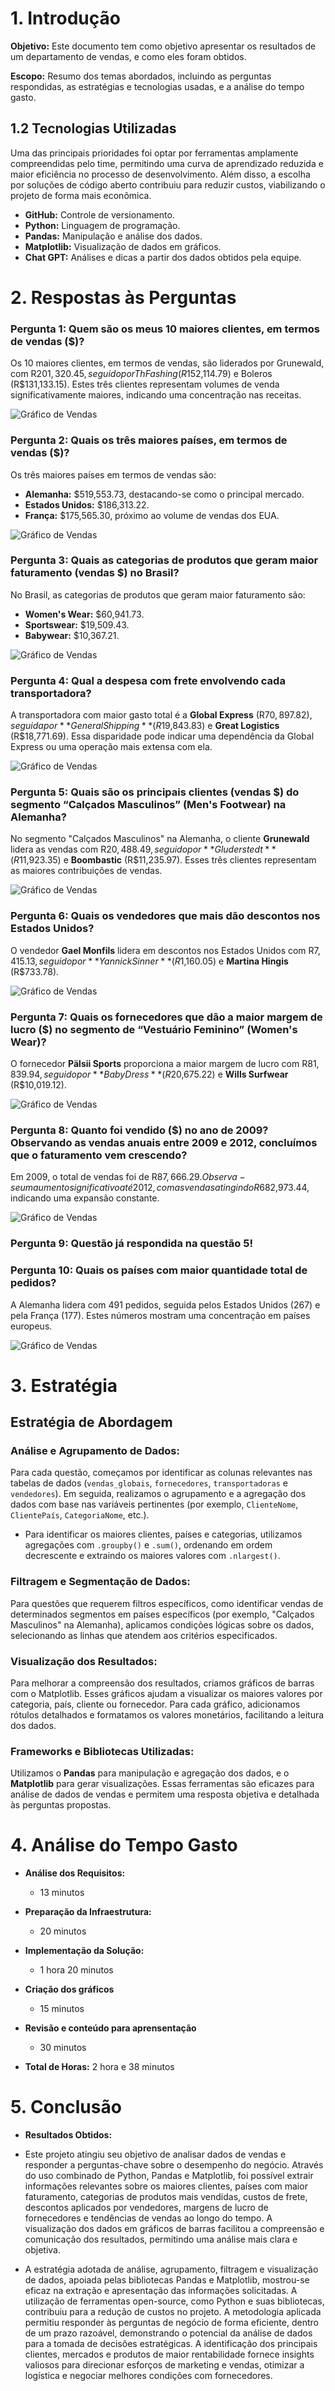 # 1. Introdução

**Objetivo:** Este documento tem como objetivo apresentar os resultados de um departamento de vendas, e como eles foram obtidos.

**Escopo:** Resumo dos temas abordados, incluindo as perguntas respondidas, as estratégias e tecnologias usadas, e a análise do tempo gasto.

## 1.2 Tecnologias Utilizadas

Uma das principais prioridades foi optar por ferramentas amplamente compreendidas pelo time, permitindo uma curva de aprendizado reduzida e maior eficiência no processo de desenvolvimento. Além disso, a escolha por soluções de código aberto contribuiu para reduzir custos, viabilizando o projeto de forma mais econômica.

- **GitHub:** Controle de versionamento.
- **Python:** Linguagem de programação.
- **Pandas:** Manipulação e análise dos dados.
- **Matplotlib:** Visualização de dados em gráficos.
- **Chat GPT:** Análises e dicas a partir dos dados obtidos pela equipe.

# 2. Respostas às Perguntas

### Pergunta 1: Quem são os meus 10 maiores clientes, em termos de vendas ($)?

Os 10 maiores clientes, em termos de vendas, são liderados por Grunewald, com R$201,320.45, seguido por Th Fashing (R$152,114.79) e Boleros (R$131,133.15). Estes três clientes representam volumes de venda significativamente maiores, indicando uma concentração nas receitas.

![Gráfico de Vendas](imagens/questao1.png "Gráfico de vendas dos maiores clientes")

### Pergunta 2: Quais os três maiores países, em termos de vendas ($)?

Os três maiores países em termos de vendas são:
- **Alemanha:** $519,553.73, destacando-se como o principal mercado.
- **Estados Unidos:** $186,313.22.
- **França:** $175,565.30, próximo ao volume de vendas dos EUA.

![Gráfico de Vendas](imagens/questao2.png "Gráfico de vendas dos três maiores países")

### Pergunta 3: Quais as categorias de produtos que geram maior faturamento (vendas $) no Brasil?

No Brasil, as categorias de produtos que geram maior faturamento são:
- **Women's Wear:** $60,941.73.
- **Sportswear:** $19,509.43.
- **Babywear:** $10,367.21.

![Gráfico de Vendas](imagens/questao3.png "Gráfico de faturamento por categoria no Brasil")

### Pergunta 4: Qual a despesa com frete envolvendo cada transportadora?

A transportadora com maior gasto total é a **Global Express** (R$70,897.82), seguida por **General Shipping** (R$19,843.83) e **Great Logistics** (R$18,771.69). Essa disparidade pode indicar uma dependência da Global Express ou uma operação mais extensa com ela.

![Gráfico de Vendas](imagens/questao4.png "Despesa com frete por transportadora")

### Pergunta 5: Quais são os principais clientes (vendas $) do segmento “Calçados Masculinos” (Men's Footwear) na Alemanha?

No segmento "Calçados Masculinos" na Alemanha, o cliente **Grunewald** lidera as vendas com R$20,488.49, seguido por **Gluderstedt** (R$11,923.35) e **Boombastic** (R$11,235.97). Esses três clientes representam as maiores contribuições de vendas.

![Gráfico de Vendas](imagens/questao5.png "Principais clientes em Calçados Masculinos na Alemanha")

### Pergunta 6: Quais os vendedores que mais dão descontos nos Estados Unidos?

O vendedor **Gael Monfils** lidera em descontos nos Estados Unidos com R$7,415.13, seguido por **Yannick Sinner** (R$1,160.05) e **Martina Hingis** (R$733.78).

![Gráfico de Vendas](imagens/questao6.png "Vendedores com maior desconto nos EUA")

### Pergunta 7: Quais os fornecedores que dão a maior margem de lucro ($) no segmento de “Vestuário Feminino” (Women's Wear)?

O fornecedor **Pälsii Sports** proporciona a maior margem de lucro com R$81,839.94, seguido por **Baby Dress** (R$20,675.22) e **Wills Surfwear** (R$10,019.12).

![Gráfico de Vendas](imagens/questao7.png "Fornecedores com maior margem de lucro no Vestuário Feminino")

### Pergunta 8: Quanto foi vendido ($) no ano de 2009? Observando as vendas anuais entre 2009 e 2012, concluímos que o faturamento vem crescendo?

Em 2009, o total de vendas foi de R$87,666.29. Observa-se um aumento significativo até 2012, com as vendas atingindo R$682,973.44, indicando uma expansão constante.

![Gráfico de Vendas](imagens/questao8.png "Crescimento das vendas anuais entre 2009 e 2012")

### Pergunta 9: Questão já respondida na questão 5!

### Pergunta 10: Quais os países com maior quantidade total de pedidos?

A Alemanha lidera com 491 pedidos, seguida pelos Estados Unidos (267) e pela França (177). Estes números mostram uma concentração em países europeus.

![Gráfico de Vendas](imagens/questao10.png "Países com maior quantidade total de pedidos")

# 3. Estratégia 


  ## Estratégia de Abordagem


### Análise e Agrupamento de Dados:

Para cada questão, começamos por identificar as colunas relevantes nas tabelas de dados (`vendas_globais`, `fornecedores`, `transportadoras` e `vendedores`). Em seguida, realizamos o agrupamento e a agregação dos dados com base nas variáveis pertinentes (por exemplo, `ClienteNome`, `ClientePaís`, `CategoriaNome`, etc.).

- Para identificar os maiores clientes, países e categorias, utilizamos agregações com `.groupby()` e `.sum()`, ordenando em ordem decrescente e extraindo os maiores valores com `.nlargest()`.

### Filtragem e Segmentação de Dados:

Para questões que requerem filtros específicos, como identificar vendas de determinados segmentos em países específicos (por exemplo, "Calçados Masculinos" na Alemanha), aplicamos condições lógicas sobre os dados, selecionando as linhas que atendem aos critérios especificados.

### Visualização dos Resultados:

Para melhorar a compreensão dos resultados, criamos gráficos de barras com o Matplotlib. Esses gráficos ajudam a visualizar os maiores valores por categoria, país, cliente ou fornecedor. Para cada gráfico, adicionamos rótulos detalhados e formatamos os valores monetários, facilitando a leitura dos dados.

### Frameworks e Bibliotecas Utilizadas:

Utilizamos o **Pandas** para manipulação e agregação dos dados, e o **Matplotlib** para gerar visualizações. Essas ferramentas são eficazes para análise de dados de vendas e permitem uma resposta objetiva e detalhada às perguntas propostas.


# 4. Análise do Tempo Gasto

- **Análise dos Requisitos:** 
  - 13 minutos 

- **Preparação da Infraestrutura:** 
  - 20 minutos 

- **Implementação da Solução:**
  - 1 hora 20 minutos

- **Criação dos gráficos**
  - 15 minutos

- **Revisão e conteúdo para aprensentação**
  - 30 minutos
- **Total de Horas:** 2 hora e 38 minutos

# 5. Conclusão

- **Resultados Obtidos:**
 - Este projeto atingiu seu objetivo de analisar dados de vendas e responder a perguntas-chave sobre o desempenho do negócio. Através do uso combinado de Python, Pandas e Matplotlib, foi possível extrair informações relevantes sobre os maiores clientes, países com maior faturamento, categorias de produtos mais vendidas, custos de frete, descontos aplicados por vendedores, margens de lucro de fornecedores e tendências de vendas ao longo do tempo. A visualização dos dados em gráficos de barras facilitou a compreensão e comunicação dos resultados, permitindo uma análise mais clara e objetiva.

-  A estratégia adotada de análise, agrupamento, filtragem e visualização de dados, apoiada pelas bibliotecas Pandas e Matplotlib, mostrou-se eficaz na extração e apresentação das informações solicitadas. A utilização de ferramentas open-source, como Python e suas bibliotecas, contribuiu para a redução de custos no projeto. A metodologia aplicada permitiu responder às perguntas de negócio de forma eficiente, dentro de um prazo razoável, demonstrando o potencial da análise de dados para a tomada de decisões estratégicas. A identificação dos principais clientes, mercados e produtos de maior rentabilidade fornece insights valiosos para direcionar esforços de marketing e vendas, otimizar a logística e negociar melhores condições com fornecedores.


